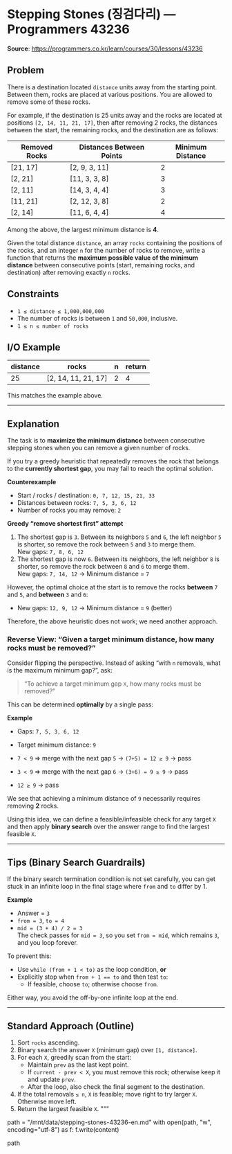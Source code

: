# Stepping Stones (징검다리) — Programmers 43236

**Source**: https://programmers.co.kr/learn/courses/30/lessons/43236

## Problem
There is a destination located `distance` units away from the starting point. Between them, rocks are placed at various positions. You are allowed to remove some of these rocks.

For example, if the destination is 25 units away and the rocks are located at positions `[2, 14, 11, 21, 17]`, then after removing 2 rocks, the distances between the start, the remaining rocks, and the destination are as follows:

| Removed Rocks | Distances Between Points | Minimum Distance |
|---|---|---|
| [21, 17] | [2, 9, 3, 11] | 2 |
| [2, 21]  | [11, 3, 3, 8] | 3 |
| [2, 11]  | [14, 3, 4, 4] | 3 |
| [11, 21] | [2, 12, 3, 8] | 2 |
| [2, 14]  | [11, 6, 4, 4] | 4 |

Among the above, the largest minimum distance is **4**.

Given the total distance `distance`, an array `rocks` containing the positions of the rocks, and an integer `n` for the number of rocks to remove, write a function that returns the **maximum possible value of the minimum distance** between consecutive points (start, remaining rocks, and destination) after removing exactly `n` rocks.

## Constraints
- `1 ≤ distance ≤ 1,000,000,000`
- The number of rocks is between `1` and `50,000`, inclusive.
- `1 ≤ n ≤ number of rocks`

## I/O Example
| distance | rocks | n | return |
|---|---|---|---|
| 25 | [2, 14, 11, 21, 17] | 2 | 4 |

This matches the example above.

---

## Explanation
The task is to **maximize the minimum distance** between consecutive stepping stones when you can remove a given number of rocks.

If you try a greedy heuristic that repeatedly removes the rock that belongs to the **currently shortest gap**, you may fail to reach the optimal solution.

**Counterexample**

- Start / rocks / destination: `0, 7, 12, 15, 21, 33`
- Distances between rocks: `7, 5, 3, 6, 12`
- Number of rocks you may remove: `2`

**Greedy “remove shortest first” attempt**  
1) The shortest gap is `3`. Between its neighbors `5` and `6`, the left neighbor `5` is shorter, so remove the rock between `5` and `3` to merge them.  
   New gaps: `7, 8, 6, 12`  
2) The shortest gap is now `6`. Between its neighbors, the left neighbor `8` is shorter, so remove the rock between `8` and `6` to merge them.  
   New gaps: `7, 14, 12` → Minimum distance = `7`

However, the optimal choice at the start is to remove the rocks **between** `7` and `5`, and **between** `3` and `6`:
- New gaps: `12, 9, 12` → Minimum distance = `9` (better)

Therefore, the above heuristic does not work; we need another approach.

### Reverse View: “Given a target minimum distance, how many rocks must be removed?”
Consider flipping the perspective. Instead of asking “with `n` removals, what is the maximum minimum gap?”, ask:
> “To achieve a target minimum gap `X`, how many rocks must be removed?”

This can be determined **optimally** by a single pass:

**Example**  
- Gaps: `7, 5, 3, 6, 12`  
- Target minimum distance: `9`  

- `7 < 9` ⇒ merge with the next gap `5` → `(7+5) = 12 ≥ 9` → pass  
- `3 < 9` ⇒ merge with the next gap `6` → `(3+6) = 9 ≥ 9` → pass  
- `12 ≥ 9` → pass

We see that achieving a minimum distance of `9` necessarily requires removing **2** rocks.

Using this idea, we can define a feasible/infeasible check for any target `X` and then apply **binary search** over the answer range to find the largest feasible `X`.

---

## Tips (Binary Search Guardrails)
If the binary search termination condition is not set carefully, you can get stuck in an infinite loop in the final stage where `from` and `to` differ by 1.

**Example**
- Answer = `3`
- `from = 3`, `to = 4`
- `mid = (3 + 4) / 2 = 3`  
  The check passes for `mid = 3`, so you set `from = mid`, which remains `3`, and you loop forever.

To prevent this:
- Use `while (from + 1 < to)` as the loop condition, **or**
- Explicitly stop when `from + 1 == to` and then test `to`:
  - If feasible, choose `to`; otherwise choose `from`.

Either way, you avoid the off-by-one infinite loop at the end.

---

## Standard Approach (Outline)
1. Sort `rocks` ascending.
2. Binary search the answer `X` (minimum gap) over `[1, distance]`.
3. For each `X`, greedily scan from the start:
   - Maintain `prev` as the last kept point.
   - If `current - prev < X`, you must remove this rock; otherwise keep it and update `prev`.
   - After the loop, also check the final segment to the destination.
4. If the total removals `≤ n`, `X` is feasible; move right to try larger `X`. Otherwise move left.
5. Return the largest feasible `X`.
"""

path = "/mnt/data/stepping-stones-43236-en.md"
with open(path, "w", encoding="utf-8") as f:
    f.write(content)

path
